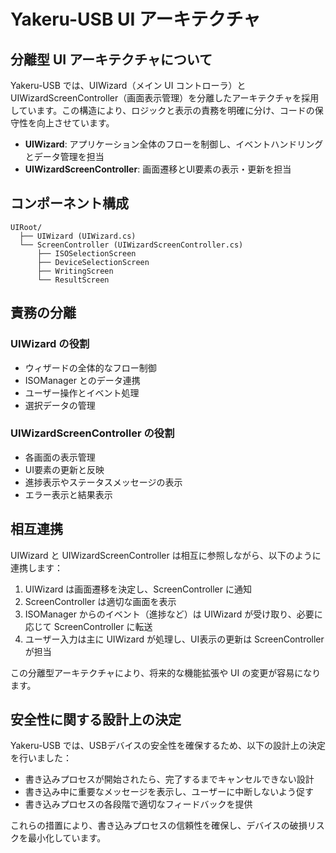 # Yakeru-USB UI アーキテクチャ

## 分離型 UI アーキテクチャについて

Yakeru-USB では、UIWizard（メイン UI コントローラ）と UIWizardScreenController（画面表示管理）を分離したアーキテクチャを採用しています。この構造により、ロジックと表示の責務を明確に分け、コードの保守性を向上させています。

- **UIWizard**: アプリケーション全体のフローを制御し、イベントハンドリングとデータ管理を担当
- **UIWizardScreenController**: 画面遷移とUI要素の表示・更新を担当

## コンポーネント構成

```
UIRoot/
  ├── UIWizard (UIWizard.cs)
  └── ScreenController (UIWizardScreenController.cs)
      ├── ISOSelectionScreen
      ├── DeviceSelectionScreen
      ├── WritingScreen
      └── ResultScreen
```

## 責務の分離

### UIWizard の役割

- ウィザードの全体的なフロー制御
- ISOManager とのデータ連携
- ユーザー操作とイベント処理
- 選択データの管理

### UIWizardScreenController の役割

- 各画面の表示管理
- UI要素の更新と反映
- 進捗表示やステータスメッセージの表示
- エラー表示と結果表示

## 相互連携

UIWizard と UIWizardScreenController は相互に参照しながら、以下のように連携します：

1. UIWizard は画面遷移を決定し、ScreenController に通知
2. ScreenController は適切な画面を表示
3. ISOManager からのイベント（進捗など）は UIWizard が受け取り、必要に応じて ScreenController に転送
4. ユーザー入力は主に UIWizard が処理し、UI表示の更新は ScreenController が担当

この分離型アーキテクチャにより、将来的な機能拡張や UI の変更が容易になります。

## 安全性に関する設計上の決定

Yakeru-USB では、USBデバイスの安全性を確保するため、以下の設計上の決定を行いました：

- 書き込みプロセスが開始されたら、完了するまでキャンセルできない設計
- 書き込み中に重要なメッセージを表示し、ユーザーに中断しないよう促す
- 書き込みプロセスの各段階で適切なフィードバックを提供

これらの措置により、書き込みプロセスの信頼性を確保し、デバイスの破損リスクを最小化しています。
